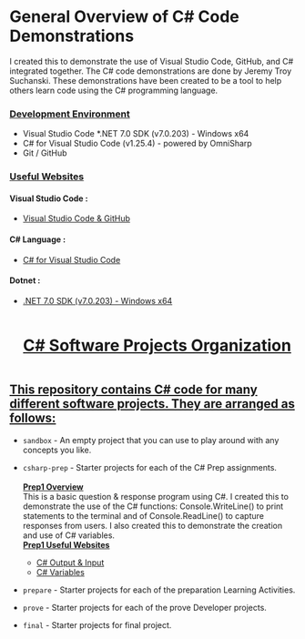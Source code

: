 # General Overview of C# Code Demonstrations
I created this to demonstrate the use of Visual Studio Code, GitHub, and C# integrated together. The C# code demonstrations are done by Jeremy Troy Suchanski. These demonstrations have been created to be a tool to help others learn code using the C# programming language.
### <ins> Development Environment </ins>

* Visual Studio Code
*.NET 7.0 SDK (v7.0.203) - Windows x64
* C# for Visual Studio Code (v1.25.4) - powered by OmniSharp
* Git / GitHub

### <ins> Useful Websites </ins>
#### Visual Studio Code :
* [Visual Studio Code & GitHub](https://code.visualstudio.com/docs/sourcecontrol/overview)
#### C# Language :
* [C# for Visual Studio Code](https://marketplace.visualstudio.com/items?itemName=ms-dotnettools.csharp)
#### Dotnet : 
* [.NET 7.0 SDK (v7.0.203) - Windows x64](https://dotnet.microsoft.com/en-us/download/dotnet/thank-you/sdk-7.0.203-windows-x64-installer?journey=vs-code)

<div id="user-content-toc">
  <ul>
    <summary><h1 style="display: inline-block;"><ins>C# Software Projects Organization</ins></h1></summary>
  </ul>
</div>

<ins> **This repository contains C# code for many different software projects. They are arranged as follows:** </ins>
---

* `sandbox` - An empty project that you can use to play around with any concepts you like. <br>
* `csharp-prep` - Starter projects for each of the C# Prep assignments. <br> <br>
<ins> **Prep1 Overview** </ins> <br>
This is a basic question & response program using C#. I created this to demonstrate the use of the C# functions: Console.WriteLine() to print statements to the terminal and of Console.ReadLine() to capture responses from users. I also created this to demonstrate the creation and use of C# variables. <br>
<ins> **Prep1 Useful Websites** </ins> <br>
    * [C# Output & Input](https://www.programiz.com/csharp-programming/basic-input-output)
    * [C# Variables](https://www.tutorialspoint.com/csharp/csharp_variables.htm)

* `prepare` - Starter projects for each of the preparation Learning Activities.
* `prove` - Starter projects for each of the prove Developer projects.
* `final` - Starter projects for final project.
